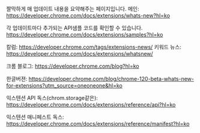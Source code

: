 짤막하게 매 업데이트 내용을 요약해주는 페이지입니다.
메인: https://developer.chrome.com/docs/extensions/whats-new?hl=ko

각 업데이트마다 추가되는 API샘플 코드를 확인할 수 있습니다.
https://developer.chrome.com/docs/extensions/samples?hl=ko

칼럼: https://developer.chrome.com/tags/extensions-news/
키워드 뉴스: https://developer.chrome.com/docs/extensions/whatsnew/

크롬 블로그: https://developer.chrome.com/blog?hl=ko

한글버젼: https://developer.chrome.com/blog/chrome-120-beta-whats-new-for-extensions?utm_source=oneoneone&hl=ko

익스텐션 API 독스(chrom.storage같은): https://developer.chrome.com/docs/extensions/reference/api?hl=ko

익스텐션 매니페스트 독스: https://developer.chrome.com/docs/extensions/reference/manifest?hl=ko
